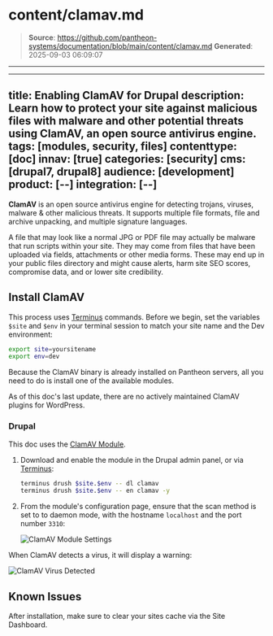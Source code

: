 # content/clamav.md

> **Source**: https://github.com/pantheon-systems/documentation/blob/main/content/clamav.md
> **Generated**: 2025-09-03 06:09:07

---

---
title: Enabling ClamAV for Drupal
description: Learn how to protect your site against malicious files with malware and other potential threats using ClamAV, an open source antivirus engine.
tags: [modules, security, files]
contenttype: [doc]
innav: [true]
categories: [security]
cms: [drupal7, drupal8]
audience: [development]
product: [--]
integration: [--]
---

**ClamAV** is an open source antivirus engine for detecting trojans, viruses, malware & other malicious threats. It supports multiple file formats, file and archive unpacking, and multiple signature languages.

A file that may look like a normal JPG or PDF file may actually be malware that run scripts within your site. They may come from files that have been uploaded via fields, attachments or other media forms. These may end up in your public files directory and might cause alerts, harm site SEO scores, compromise data, and or lower site credibility.

## Install ClamAV

<Alert title="Exports" type="export">

This process uses [Terminus](/terminus) commands. Before we begin, set the variables `$site` and `$env` in your terminal session to match your site name and the Dev environment:

```bash
export site=yoursitename
export env=dev
```

</Alert>

Because the ClamAV binary is already installed on Pantheon servers, all you need to do is install one of the available modules.

<Alert title="Note" type="info">

As of this doc's last update, there are no actively maintained ClamAV plugins for WordPress.

</Alert>

### Drupal

This doc uses the [ClamAV Module](https://www.drupal.org/project/clamav).

1. Download and enable the module in the Drupal admin panel, or via [Terminus](/terminus):

   ```bash
   terminus drush $site.$env -- dl clamav
   terminus drush $site.$env -- en clamav -y
   ```

2. From the module's configuration page, ensure that the scan method is set to to daemon mode, with the hostname `localhost` and the port number `3310`:

   ![ClamAV Module Settings](../images/clamav-settings.png)

When ClamAV detects a virus, it will display a warning:

![ClamAV Virus Detected](../images/clamav-detection.png)

## Known Issues

After installation, make sure to clear your sites cache via the Site Dashboard.
